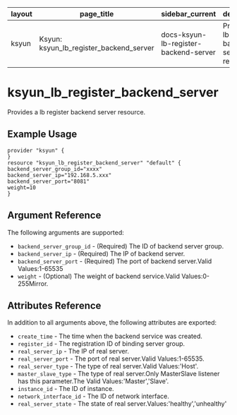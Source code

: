 | layout | page_title                              | sidebar_current                       | description                                     |
| ------ | --------------------------------------- | ------------------------------------- | ----------------------------------------------- |
| ksyun  | Ksyun: ksyun_lb_register_backend_server | docs-ksyun-lb-register-backend-server | Provides a lb register backend server resource. |

# ksyun_lb_register_backend_server

Provides a lb register backend server resource.

## Example Usage

```
provider "ksyun" {
}
resource "ksyun_lb_register_backend_server" "default" {
backend_server_group_id="xxxx"
backend_server_ip="192.168.5.xxx"
backend_server_port="8081"
weight=10
}
```

## Argument Reference

The following arguments are supported:

- `backend_server_group_id` - (Required) The ID of backend server group.
- `backend_server_ip` - (Required) The IP of backend server.
- `backend_server_port` - (Required) The port of backend server.Valid Values:1-65535
- `weight` - (Optional) The weight of backend service.Valid Values:0-255Mirror.

## Attributes Reference

In addition to all arguments above, the following attributes are exported:

- `create_time` - The time when the backend service was created.
- `register_id` - The registration ID of binding server group.
- `real_server_ip` - The IP of real server.
- `real_server_port` - The port of real server.Valid Values:1-65535.
- `real_server_type` - The type of real server.Valid Values:'Host'.
- `master_slave_type` - The type of real server.Only MasterSlave listener has this parameter.The Valid Values:'Master','Slave'.
- `instance_id` - The ID of instance.
- `network_interface_id` - The ID of network interface.
- `real_server_state` - The state of real server.Values:'healthy','unhealthy'